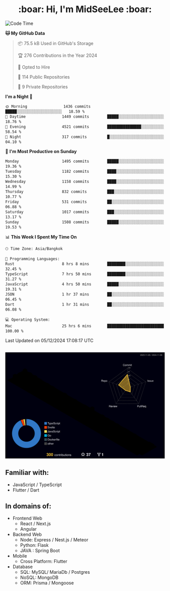 <h1 align="center"> :boar: Hi, I'm MidSeeLee :boar:</h1>
 
<!--START_SECTION:waka-->
![Code Time](http://img.shields.io/badge/Code%20Time-2%2C273%20hrs%2030%20mins-blue)

**🐱 My GitHub Data** 

> 📦 75.5 kB Used in GitHub's Storage 
 > 
> 🏆 276 Contributions in the Year 2024
 > 
> 💼 Opted to Hire
 > 
> 📜 114 Public Repositories 
 > 
> 🔑 9 Private Repositories 
 > 
**I'm a Night 🦉** 

```text
🌞 Morning                1436 commits        █████░░░░░░░░░░░░░░░░░░░░   18.59 % 
🌆 Daytime                1449 commits        █████░░░░░░░░░░░░░░░░░░░░   18.76 % 
🌃 Evening                4521 commits        ███████████████░░░░░░░░░░   58.54 % 
🌙 Night                  317 commits         █░░░░░░░░░░░░░░░░░░░░░░░░   04.10 % 
```
📅 **I'm Most Productive on Sunday** 

```text
Monday                   1495 commits        █████░░░░░░░░░░░░░░░░░░░░   19.36 % 
Tuesday                  1182 commits        ████░░░░░░░░░░░░░░░░░░░░░   15.30 % 
Wednesday                1158 commits        ████░░░░░░░░░░░░░░░░░░░░░   14.99 % 
Thursday                 832 commits         ███░░░░░░░░░░░░░░░░░░░░░░   10.77 % 
Friday                   531 commits         ██░░░░░░░░░░░░░░░░░░░░░░░   06.88 % 
Saturday                 1017 commits        ███░░░░░░░░░░░░░░░░░░░░░░   13.17 % 
Sunday                   1508 commits        █████░░░░░░░░░░░░░░░░░░░░   19.53 % 
```


📊 **This Week I Spent My Time On** 

```text
🕑︎ Time Zone: Asia/Bangkok

💬 Programming Languages: 
Rust                     8 hrs 8 mins        ████████░░░░░░░░░░░░░░░░░   32.45 % 
TypeScript               7 hrs 50 mins       ████████░░░░░░░░░░░░░░░░░   31.27 % 
JavaScript               4 hrs 50 mins       █████░░░░░░░░░░░░░░░░░░░░   19.31 % 
JSON                     1 hr 37 mins        ██░░░░░░░░░░░░░░░░░░░░░░░   06.45 % 
Dart                     1 hr 31 mins        ██░░░░░░░░░░░░░░░░░░░░░░░   06.08 % 

💻 Operating System: 
Mac                      25 hrs 6 mins       █████████████████████████   100.00 % 
```


 Last Updated on 05/12/2024 17:08:17 UTC
<!--END_SECTION:waka-->

##

![](./profile-3d-contrib/profile-night-rainbow.svg)

## Familiar with:
- JavaScript / TypeScript
- Flutter / Dart

## In domains of:
- Frontend Web
  - React / Next.js
  - Angular
- Backend Web
  - Node: Express / Nest.js / Meteor
  - Python: Flask
  - JAVA : Spring Boot
- Mobile
  - Cross Platform: Flutter
- Database
  - SQL: MySQL/ MariaDb / Postgres
  - NoSQL: MongoDB
  - ORM: Prisma / Mongoose
